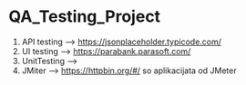 # QA_Testing_Project

1. API testing --> https://jsonplaceholder.typicode.com/
2. UI testing --> https://parabank.parasoft.com/
3. UnitTesting --> 
4. JMiter --> https://httpbin.org/#/ so aplikacijata od JMeter
